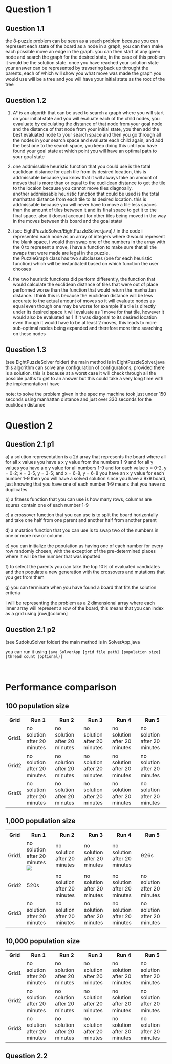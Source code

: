 # Question 1
## Question 1.1
the 8-puzzle problem can be seen as a seach problem because you can represent each state of the board as a node in a graph, you can then make each possible move an edge in the graph.
you can then start at any given node and search the graph for the desired state, in the case of this problem it would be the solution state.
once you have reached your solution state your answer can be represented by travsering back up throught the parents, each of which will show you what move was made
the graph you would use will be a tree and you will have your initial state as the root of the tree

## Question 1.2
1. A* is an algorith that can be used to search a graph where you will start on your initial state and you will evaluate each of the child nodes, you evauluate by calculating the distance of that node from your goal node and the distance of that node from your initial state, you then add the best evaluated node to your search space and then you go through all the nodes in your search space and evaluate each child again, and add the best one to the search space, you keep doing this until you have found your goal state at which point you will have an optimal path to your goal state

2. one addmissable heuristic function that you could use is the total euclidean distance for each tile from its desired location, this is addmissable because you know that it will always take an amount of moves that is more than or equal to the euclidean distance to get the tile to the locaion because you cannot move tiles diagnoally.\
another addmissable heuristic function that could be used is the total manhattan distance from each tile to its desired location. this is addmissable because you will never have to move a tile less spaces than the amount of tiles between it and its final space to get it to the final space. also it doesnt account for other tiles being moved in the way in the moves between this board and the goal state\

3. (see EightPuzzleSolver/EightPuzzleSolver.java).\ in the code i represented each node as an array of integers where 0 would represent the blank space, i would then swap one of the numbers in the array with the 0 to represent a move, i have a function to make sure that all the swaps that were made are legal in the puzzle.\
the PuzzleGraph class has two subclasses (one for each heuristic function) which will be instantiated based on which function the user chooses

4. the two heuristic functions did perform differently, the function that would calculate the euclidean distance of tiles that were out of place performed worse than the function that would return the manhattan distance. I think this is because the euclidean distance will be less accurate to the actual amount of moves so it will evaluate nodes as equal even though one may be worse for example if a tile is directly under its desired space it will evaluate as 1 move for that tile, however it would also be evaluated as 1 if it was diagonal to its desired location even though it would have to be at least 2 moves, this leads to more sub-optimal nodes being expanded and therefore more time searching on these nodes

## Question 1.3
(see EightPuzzleSolver folder) the main method is in EightPuzzleSolver.java
this algorithm can solve any configuration of configurations, provided there is a solution.
this is because at a worst case it will check through all the possible paths to get to an answer but this could take a very long time with the implementation i have

note: to solve the problem given in the spec my machine took just under 150 seconds using manhattan distance and just over 330 seconds for the euclidean distance

# Question 2

## Question 2.1 p1
a) a solution representation is a 2d array that represents the board where all for all x values you have a x y value from the numbers 1-9
and for all y values you have a x y value for all numbers 1-9
and for each value x = 0-2, y = 0-2; x = 3-5, y = 3-5; and x = 6-8, y = 6-8 you have an x y value for each number 1-9
then you will have a solved solution
since you have a 9x9 board, just knowing that you have one of each number 1-9 means that you have no duplicates

b) a fitness function that you can use is how many rows, columns are squres contain one of each number 1-9 

c) a crossover function that you can use is to split the board horizontally and take one half from one parent and another half from another parent

d) a mutation function that you can use is to swap two of the numbers in one or more row or column.

e) you can initialize the population as having one of each number for every row randomly chosen, with the exception of the pre-determined places where it will be the number that was inputted

f) to select the parents you can take the top 10% of evaluated candidates and then populate a new generation with the crossovers and mutations that you get from them

g) you can terminate when you have found a board that fits the solution criteria

i will be representing the problem as a 2 dimensional array where each inner array will represent a row of the board, this means that you can index as a grid using [row][column]

## Question 2.1 p2

(see SudokuSolver folder) the main method is in SolverApp.java

you can run it using `java SolverApp [grid file path] [population size] [thread count (optional)]`

<br>

<h1>Performance comparison

<h2> 100 population size
<table>
    <tr>
        <th>
            Grid
        </th>
        <th>
            Run 1
        </th>
        <th>
            Run 2
        </th>
        <th>
            Run 3
        </th>
        <th>
            Run 4
        </th>
        <th>
            Run 5
        </th>
    </tr>
    <tr>
        <td>
            Grid1
        </td>
        <td>
            no solution after 20 minutes
        </td>
        <td>
            no solution after 20 minutes
        </td>
        <td>
            no solution after 20 minutes
        </td>
        <td>
            no solution after 20 minutes
        </td>
        <td>
            no solution after 20 minutes
        </td>
    </tr>
        <tr>
        <td>
            Grid2
        </td>
        <td>
            no solution after 20 minutes
        </td>
        <td>
            no solution after 20 minutes
        </td>
        <td>
            no solution after 20 minutes
        </td>
        <td>
            no solution after 20 minutes
        </td>
        <td>
            no solution after 20 minutes
        </td>
    </tr>
    <tr>
        <td>
            Grid3
        </td>
        <td>
            no solution after 20 minutes
        </td>
        <td>
            no solution after 20 minutes
        </td>
        <td>
            no solution after 20 minutes
        </td>
        <td>
            no solution after 20 minutes
        </td>
        <td>
            no solution after 20 minutes
        </td>
    </tr>
</table>

<h2> 1,000 population size
<table>
    <tr>
        <th>
            Grid
        </th>
        <th>
            Run 1
        </th>
        <th>
            Run 2
        </th>
        <th>
            Run 3
        </th>
        <th>
            Run 4
        </th>
        <th>
            Run 5
        </th>
    </tr>
    <tr>
        <td>
            Grid1
        </td>
        <td>
            no solution after 20 minutes
            <img src="image/g1s1000">
        </td>
        <td>
            no solution after 20 minutes
        </td>
        <td>
            no solution after 20 minutes
        </td>
        <td>
            no solution after 20 minutes
        </td>
        <td>
            926s
        </td>
    </tr>
        <tr>
        <td>
            Grid2
        </td>
        <td>
            520s
        </td>
        <td>
            no solution after 20 minutes
        </td>
        <td>
            no solution after 20 minutes
        </td>
        <td>
            no solution after 20 minutes
        </td>
        <td>
            no solution after 20 minutes
        </td>
    </tr>
    <tr>
        <td>
            Grid3
        </td>
        <td>
            no solution after 20 minutes
        </td>
        <td>
            no solution after 20 minutes
        </td>
        <td>
            no solution after 20 minutes
        </td>
        <td>
           no solution after 20 minutes
        </td>
        <td>
            no solution after 20 minutes
        </td>
    </tr>
</table>

<h2> 10,000 population size
<table>
    <tr>
        <th>
            Grid
        </th>
        <th>
            Run 1
        </th>
        <th>
            Run 2
        </th>
        <th>
            Run 3
        </th>
        <th>
            Run 4
        </th>
        <th>
            Run 5
        </th>
    </tr>
    <tr>
        <td>
            Grid1
        </td>
        <td>
            no solution after 20 minutes
        </td>
        <td>
            no solution after 20 minutes 
        </td>
        <td>
            no solution after 20 minutes
        </td>
        <td>
            no solution after 20 minutes
        </td>
        <td>
            no solution after 20 minutes
        </td>
    </tr>
        <tr>
        <td>
            Grid2
        </td>
        <td>
            no solution after 20 minutes
        </td>
        <td>
            no solution after 20 minutes
        </td>
        <td>
            no solution after 20 minutes
        </td>
        <td>
            no solution after 20 minutes
        </td>
        <td>
            no solution after 20 minutes
        </td>
    </tr>
    <tr>
        <td>
            Grid3
        </td>
        <td>
            no solution after 20 minutes
        </td>
        <td>
            no solution after 20 minutes
        </td>
        <td>
            no solution after 20 minutes
        </td>
        <td>
            no solution after 20 minutes
        </td>
        <td>
            no solution after 20 minutes
        </td>
    </tr>
</table>


## Question 2.2


